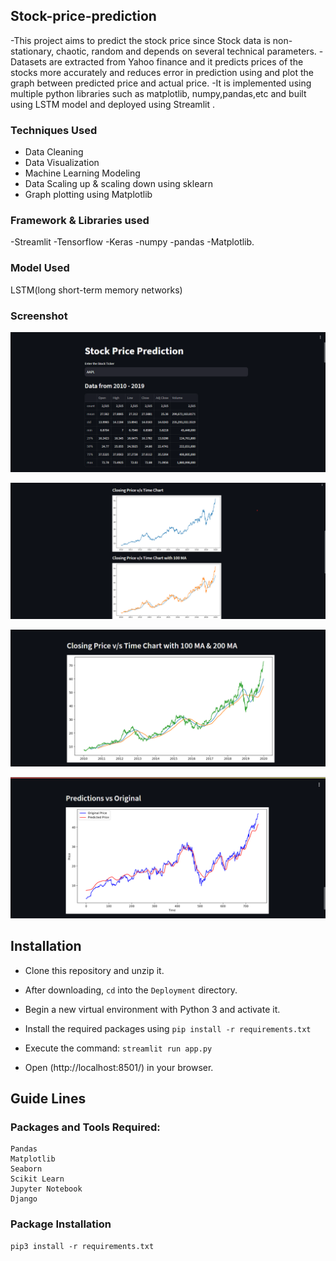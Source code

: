 ## Stock-price-prediction

-This project aims to predict the stock price since Stock data is non-stationary, chaotic, random and
depends on several technical parameters.
-Datasets are extracted from Yahoo finance and it predicts prices of the stocks more accurately and
reduces error in prediction using and plot the graph between predicted price and actual price.
-It is implemented using multiple python libraries such as matplotlib, numpy,pandas,etc and built using
LSTM model and deployed using Streamlit .


### Techniques Used

- Data Cleaning
- Data Visualization
- Machine Learning Modeling
- Data Scaling up & scaling down using sklearn
- Graph plotting using Matplotlib

### Framework & Libraries used 

-Streamlit
-Tensorflow
-Keras
-numpy
-pandas
-Matplotlib.

### Model Used

 LSTM(long short-term memory networks)


### Screenshot
![Alt text](/image/spp1.png)

![Alt text](/image/spp2.png)

![Alt text](/image/spp3.png)

![Alt text](/image/spp4.png)

## Installation
- Clone this repository and unzip it.

- After downloading, `cd` into the `Deployment` directory.

- Begin a new virtual environment with Python 3 and activate it.

- Install the required packages using 
   `pip install -r requirements.txt`

- Execute the command:
   `streamlit run app.py`

- Open (http://localhost:8501/) in your browser.

## Guide Lines 

### Packages and Tools Required:
```
Pandas 
Matplotlib
Seaborn
Scikit Learn
Jupyter Notebook
Django
```
### Package Installation
```
pip3 install -r requirements.txt
```
